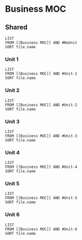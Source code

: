 # Business MOC
## Shared
```dataview
LIST 
FROM [[Business MOC]] AND #NoUnit
SORT file.name
```
### Unit 1
```dataview
LIST 
FROM [[Business MOC]] AND #Unit-1
SORT file.name
```

### Unit 2
```dataview
LIST 
FROM [[Business MOC]] AND #Unit-2
SORT file.name
```

### Unit 3
```dataview
LIST 
FROM [[Business MOC]] AND #Unit-3
SORT file.name
```

### Unit 4
```dataview
LIST 
FROM [[Business MOC]] AND #Unit-4
SORT file.name
```

### Unit 5
```dataview
LIST 
FROM [[Business MOC]] AND #Unit-5
SORT file.name
```
### Unit 6
```dataview
LIST 
FROM [[Business MOC]] AND #Unit-6
SORT file.name
```